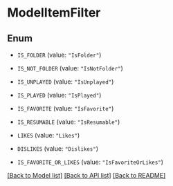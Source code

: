 # ModelItemFilter

## Enum


* `IS_FOLDER` (value: `"IsFolder"`)

* `IS_NOT_FOLDER` (value: `"IsNotFolder"`)

* `IS_UNPLAYED` (value: `"IsUnplayed"`)

* `IS_PLAYED` (value: `"IsPlayed"`)

* `IS_FAVORITE` (value: `"IsFavorite"`)

* `IS_RESUMABLE` (value: `"IsResumable"`)

* `LIKES` (value: `"Likes"`)

* `DISLIKES` (value: `"Dislikes"`)

* `IS_FAVORITE_OR_LIKES` (value: `"IsFavoriteOrLikes"`)


[[Back to Model list]](../README.md#documentation-for-models) [[Back to API list]](../README.md#documentation-for-api-endpoints) [[Back to README]](../README.md)


